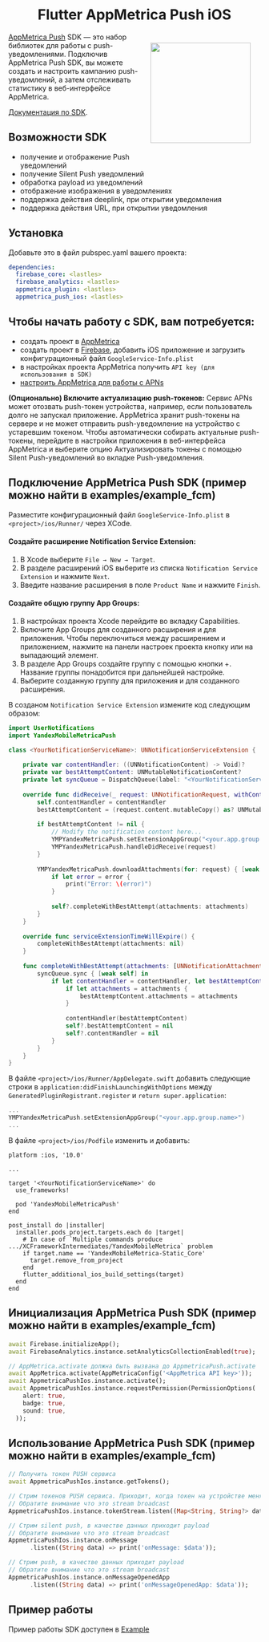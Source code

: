 <h1 align="center">Flutter AppMetrica Push iOS</h1>

<a href="https://madbrains.ru/"><img src="https://firebasestorage.googleapis.com/v0/b/mad-brains-web.appspot.com/o/logo.png?alt=media" width="200" align="right" style="margin: 20px;"/></a>

[AppMetrica Push][appmetrica_push] SDK — это набор библиотек для работы с push-уведомлениями. Подключив AppMetrica Push SDK, вы можете создать и настроить кампанию push-уведомлений, а затем отслеживать статистику в веб-интерфейсе AppMetrica.

[Документация по SDK][appmetrica_documentation].

## Возможности SDK

- получение и отображение Push уведомлений
- получение Silent Push уведомлений
- обработка payload из уведомлений
- отображение изображения в уведомлениях
- поддержка действия deeplink, при открытии уведомления
- поддержка действия URL, при открытии уведомления

## Установка

Добавьте это в файл pubspec.yaml вашего проекта:
```yaml
dependencies:
  firebase_core: <lastles>
  firebase_analytics: <lastles>
  appmetrica_plugin: <lastles>
  appmetrica_push_ios: <lastles>
```

## Чтобы начать работу с SDK, вам потребуется:

- создать проект в [AppMetrica][appmetrica]
- создать проект в [Firebase][firebase], добавить iOS приложение и загрузить конфигурационный файл `GoogleService-Info.plist`
- в настройках проекта AppMetrica получить `API key (для использования в SDK)`
- [настроить AppMetrica для работы с APNs][appmetrica_ios_setup]

**(Опционально) Включите актуализацию push-токенов:** Сервис APNs может отозвать push-токен устройства, например, если пользователь долго не запускал приложение. AppMetrica хранит push-токены на сервере и не может отправить push-уведомление на устройство с устаревшим токеном. Чтобы автоматически собирать актуальные push-токены, перейдите в настройки приложения в веб-интерфейса AppMetrica и выберите опцию Актуализировать токены с помощью Silent Push-уведомлений во вкладке Push-уведомления.

## Подключение AppMetrica Push SDK (пример можно найти в examples/example_fcm)

Разместите конфигурационный файл `GoogleService-Info.plist` в `<project>/ios/Runner/` через XCode.

#### Создайте расширение Notification Service Extension:
1. В Xcode выберите `File → New → Target`.
2. В разделе расширений iOS выберите из списка `Notification Service Extension` и нажмите `Next`.
3. Введите название расширения в поле `Product Name` и нажмите `Finish`.

#### Cоздайте общую группу App Groups:
1. В настройках проекта Xcode перейдите во вкладку Capabilities.
2. Включите App Groups для созданного расширения и для приложения. Чтобы переключиться между расширением и приложением, нажмите на панели настроек проекта кнопку или на выпадающий элемент.
3. В разделе App Groups создайте группу с помощью кнопки +. Название группы понадобится при дальнейшей настройке.
4. Выберите созданную группу для приложения и для созданного расширения.

В созданом `Notification Service Extension` измените код следующим образом:

```swift
import UserNotifications
import YandexMobileMetricaPush

class <YourNotificationServiceName>: UNNotificationServiceExtension {
    
    private var contentHandler: ((UNNotificationContent) -> Void)?
    private var bestAttemptContent: UNMutableNotificationContent?
    private let syncQueue = DispatchQueue(label: "<YourNotificationServiceName>.syncQueue")
    
    override func didReceive(_ request: UNNotificationRequest, withContentHandler contentHandler: @escaping (UNNotificationContent) -> Void) {
        self.contentHandler = contentHandler
        bestAttemptContent = (request.content.mutableCopy() as? UNMutableNotificationContent)
        
        if bestAttemptContent != nil {
            // Modify the notification content here...
            YMPYandexMetricaPush.setExtensionAppGroup("<your.app.group.name>")
            YMPYandexMetricaPush.handleDidReceive(request)
        }
        
        YMPYandexMetricaPush.downloadAttachments(for: request) { [weak self] attachments, error in
            if let error = error {
                print("Error: \(error)")
            }
            
            self?.completeWithBestAttempt(attachments: attachments)
        }
    }
    
    override func serviceExtensionTimeWillExpire() {
        completeWithBestAttempt(attachments: nil)
    }
    
    func completeWithBestAttempt(attachments: [UNNotificationAttachment]?) {
        syncQueue.sync { [weak self] in
            if let contentHandler = contentHandler, let bestAttemptContent = bestAttemptContent {
                if let attachments = attachments {
                    bestAttemptContent.attachments = attachments
                }
                
                contentHandler(bestAttemptContent)
                self?.bestAttemptContent = nil
                self?.contentHandler = nil
            }
        }
    }
}
```

В файле `<project>/ios/Runner/AppDelegate.swift` добавить следующие строки в `application:didFinishLaunchingWithOptions` между `GeneratedPluginRegistrant.register` и `return super.application`:

```swift
...
YMPYandexMetricaPush.setExtensionAppGroup("<your.app.group.name>")
...
```

В файле `<project>/ios/Podfile` изменить и добавить:

```Podfile
platform :ios, '10.0'

...

target '<YourNotificationServiceName>' do
  use_frameworks!
  
  pod 'YandexMobileMetricaPush'
end

post_install do |installer|
  installer.pods_project.targets.each do |target|
    # In case of `Multiple commands produce .../XCFrameworkIntermediates/YandexMobileMetrica` problem
    if target.name == 'YandexMobileMetrica-Static_Core'
      target.remove_from_project
    end
    flutter_additional_ios_build_settings(target)
  end
end
```

## Инициализация AppMetrica Push SDK (пример можно найти в examples/example_fcm)

```dart
await Firebase.initializeApp();
await FirebaseAnalytics.instance.setAnalyticsCollectionEnabled(true);

// AppMetrica.activate должна быть вызвана до AppmetricaPush.activate
await AppMetrica.activate(AppMetricaConfig('<AppMetrica API key>'));
await AppmetricaPushIos.instance.activate();
await AppmetricaPushIos.instance.requestPermission(PermissionOptions(
    alert: true,
    badge: true,
    sound: true,
  ));
```

## Использование AppMetrica Push SDK (пример можно найти в examples/example_fcm)

```dart
// Получить токен PUSH сервиса
await AppmetricaPushIos.instance.getTokens();

// Стрим токенов PUSH сервиса. Приходит, когда токен на устройстве меняется
// Обратите внимание что это stream broadcast
AppmetricaPushIos.instance.tokenStream.listen((Map<String, String?> data) => print('token: $data'));

// Стрим silent push, в качестве данных приходит payload
// Обратите внимание что это stream broadcast
AppmetricaPushIos.instance.onMessage
      .listen((String data) => print('onMessage: $data'));

// Стрим push, в качестве данных приходит payload
// Обратите внимание что это stream broadcast
AppmetricaPushIos.instance.onMessageOpenedApp
      .listen((String data) => print('onMessageOpenedApp: $data'));
```

## Пример работы

Пример работы SDK доступен в [Example][example_fcm]

[appmetrica]: https://appmetrica.yandex.ru/
[appmetrica_push]: https://appmetrica.yandex.ru/about/push-campaigns
[appmetrica_documentation]: https://appmetrica.yandex.ru/docs/mobile-sdk-dg/push/push-about.html
[firebase]: https://console.firebase.google.com/
[appmetrica_ios_setup]: https://appmetrica.yandex.ru/docs/mobile-sdk-dg/push/ios-settings.html
[example_fcm]: https://github.com/MadBrains/AppMetrica-Push-Flutter/tree/main/examples/example_fcm